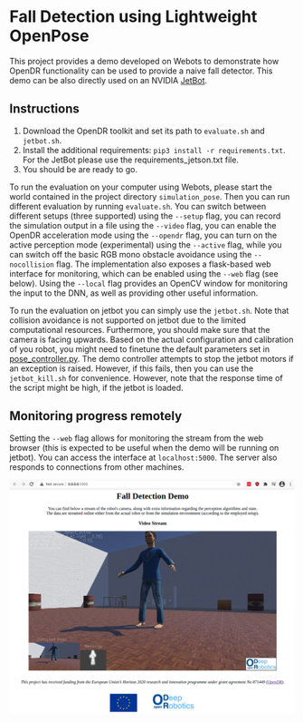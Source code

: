 # Fall Detection using Lightweight OpenPose

This project provides a demo developed on Webots to demonstrate how OpenDR functionality can be used to provide a naive fall detector. This demo can be also directly used on an NVIDIA [JetBot](https://github.com/NVIDIA-AI-IOT/jetbot).

## Instructions
1. Download the OpenDR toolkit and set its path to `evaluate.sh` and `jetbot.sh`.
2. Install the additional requirements: `pip3 install -r requirements.txt`. For the JetBot please use the requirements_jetson.txt file.
3. You should be are ready to go.

To run the evaluation on your computer using Webots, please start the world contained in the project directory `simulation_pose`. Then you can run different evaluation by running `evaluate.sh`. You can switch between different setups (three supported) using the `--setup` flag, you can record the simulation output in a file using the `--video` flag, you can enable the OpenDR acceleration mode using the `--opendr` flag, you can turn on the active perception mode (experimental) using the `--active` flag, while you can switch off the basic RGB mono obstacle avoidance using the `--nocollision` flag. The implementation also exposes a flask-based web interface for monitoring, which can be enabled using the `--web` flag (see below). Using the `--local` flag provides an OpenCV window for monitoring the input to the DNN, as well as providing other useful information.

To run the evaluation on jetbot you can simply use the `jetbot.sh`. Note that collision avoidance is not supported on jetbot due to the limited computational resources. Furthermore, you should make sure that the camera is facing upwards. Based on the actual configuration and calibration of you robot, you might need to finetune the default parameters set in [pose_controller.py](https://github.com/cidl-auth/fall_detection_demo/blob/main/utils/pose_controller.py#L87). The demo controller attempts to stop the jetbot motors if an exception is raised. However, if this fails, then you can use the `jetbot_kill.sh` for convenience. However, note that the response time of the script might be high, if the jetbot is loaded.

## Monitoring progress remotely
Setting the ``--web`` flag allows for monitoring the stream from the web browser (this is expected to be useful when the demo will be running on jetbot). You can access the interface at `localhost:5000`. The server also responds to connections from other machines.

![alt text](flask.png)
